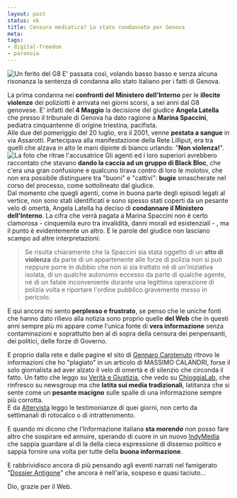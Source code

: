 ```yaml
--- 
layout: post
status: ok
title: Censura mediatica? Lo stato condannato per Genova
meta: 
tags: 
- digital-freedom
- paranoia
---
```

![Un ferito del G8](http://fast.mgpf.it//20070509_g8.gif)
E' passata così, volando basso basso e senza alcuna risonanza la sentenza di condanna allo stato italiano per i fatti di Genova.  
  
La prima condanna nei **confronti del Ministero dell'Interno** per le **illecite violenze** dei poliziotti è arrivata nei giorni scorsi, a sei anni dal G8 genovese.  E' infatti del **4 Maggio** la decisione del giudice **Angela Latella** che presso il tribunale di Genova ha dato ragione a **Marina Spaccini**, pediatra cinquantenne di origine triestina, pacifista.  
Alle due del pomeriggio del 20 luglio, era il 2001, venne **pestata a sangue** in via Assarotti. Partecipava alla manifestazione della Rete Lilliput, era tra quelli che alzava in alto le mani dipinte di bianco urlando: "**Non violenza!**".
![La foto che ritrae l'accusatrice](http://fast.mgpf.it//20070509_g82.jpg)
Gli agenti ed i loro superiori avrebbero raccontato che stavano **dando la caccia ad un gruppo di Black Bloc**, che c'era una gran confusione e qualcuno tirava contro di loro le molotov, che non era possibile distinguere tra "buoni" e "cattivi": **bugie** smascherate nel corso del processo, come sottolineato dal giudice.  
Dal momento che quegli agenti, come in buona parte degli episodi legati al vertice, non sono stati identificati e sono spesso stati coperti da un pesante velo di omertà, Angela Latella ha deciso di **condannare il Ministero dell'Interno**. La cifra che verrà pagata a Marina Spaccini non è certo clamorosa - cinquemila euro tra invalidità, danni morali ed esistenziali - , ma il punto è evidentemente un altro. E le parole del giudice non lasciano scampo ad altre interpretazioni:  
> Se risulta chiaramente che la Spaccini sia stata oggetto di un **atto di violenza** da parte di un appartenente alle forze di polizia non si può neppure porre in dubbio che non si sia trattato né di un'iniziativa isolata, di un qualche autonomo eccesso da parte di qualche agente, né di un fatale inconveniente durante una legittima operazione di polizia volta e riportare l'ordine pubblico gravemente messo in pericolo.  
  
E qui ancora mi sento **perplesso e frustrato**, se penso che le uniche fonti che hanno dato rilievo alla notizia sono proprio quelle **del Web** che in questi anni sempre più mi appare come l'unica fonte di **vera informazione** senza contaminazioni e soprattutto ben al di sopra della censura dei penpensanti, dei politici, delle forze di Governo.  
  
E proprio dalla rete e dalle pagine el sito di [Gennaro Carotenuto](http://www.gennarocarotenuto.it/dblog/articolo.asp?articolo=1096) ritrovo le informazioni che ho "plagiato" in un articolo di MASSIMO CALANDRI, forse il solo giornalista ad aver alzato il velo di omertà e di silenzio che circonda il fatto. Un fatto che leggo su [Verità e Giustizia](http://www.veritagiustizia.it/rassegna_stampa/prima_condanna_per_le_violenze_delle_forze_dellordine.php), che vedo su  [ChioggiaLab](http://www.chioggialab.org/web/spip.php?breve1), che rinfresco su newsgroup ma che **latita sui media tradizionali**, latitanza che si sente come un **pesante macigno** sulle spalle di una informazione sempre più corrotta.  
E da [Altervista](http://g82001.altervista.org/testimonianze20.htm) leggo le testimonianze di quei giorni, non certo da settimanali di rotocalco o di intrattenimento.  
  
E quando mi dicono che l'Informazione italiana **sta morendo** non posso fare altro che sospirare ed annuire, sperando di cuore in un nuovo [IndyMedia](http://www.indymedia.org/it/) che sappia guardare al di la della cieca espressione di dissenso politico e sappia fornire una volta per tutte della **buona informazione**.  
  
E rabbrividisco ancora di più pensando agli eventi narrati nel famigerato "[Dossier Antigone](http://www.rainews24.rai.it/notizia.asp?newsid=24215)" che ancora è nell'aria, sospeso e quasi taciuto...  
  
Dio, grazie per il Web.  
  
   
